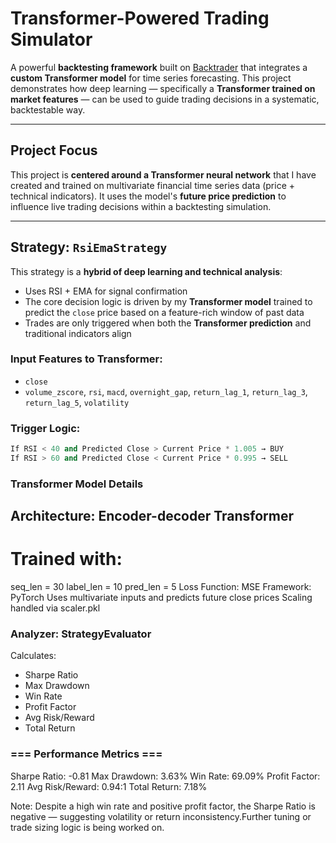 # Transformer-Powered Trading Simulator

A powerful **backtesting framework** built on [Backtrader](https://www.backtrader.com/) that integrates a **custom Transformer model** for time series forecasting. This project demonstrates how deep learning — specifically a **Transformer trained on market features** — can be used to guide trading decisions in a systematic, backtestable way.

---

## Project Focus

This project is **centered around a Transformer neural network** that I have created and trained on multivariate financial time series data (price + technical indicators). It uses the model's **future price prediction** to influence live trading decisions within a backtesting simulation.

---

## Strategy: `RsiEmaStrategy`

This strategy is a **hybrid of deep learning and technical analysis**:

- Uses RSI + EMA for signal confirmation
- The core decision logic is driven by my **Transformer model** trained to predict the `close` price based on a feature-rich window of past data
- Trades are only triggered when both the **Transformer prediction** and traditional indicators align

### Input Features to Transformer:
- `close`
- `volume_zscore`, `rsi`, `macd`, `overnight_gap`, `return_lag_1`, `return_lag_3`, `return_lag_5`, `volatility`

### Trigger Logic:

```python
If RSI < 40 and Predicted Close > Current Price * 1.005 → BUY
If RSI > 60 and Predicted Close < Current Price * 0.995 → SELL
```

### Transformer Model Details

## Architecture: Encoder-decoder Transformer

# Trained with:

seq_len = 30
label_len = 10
pred_len = 5
Loss Function: MSE
Framework: PyTorch
Uses multivariate inputs and predicts future close prices
Scaling handled via scaler.pkl

### Analyzer: StrategyEvaluator

Calculates:

- Sharpe Ratio
- Max Drawdown
- Win Rate
- Profit Factor
- Avg Risk/Reward
- Total Return

### === Performance Metrics ===
Sharpe Ratio: -0.81
Max Drawdown: 3.63%
Win Rate: 69.09%
Profit Factor: 2.11
Avg Risk/Reward: 0.94:1
Total Return: 7.18%

Note: Despite a high win rate and positive profit factor, the Sharpe Ratio is negative — suggesting volatility or return inconsistency.Further tuning or trade sizing logic is being worked on.



